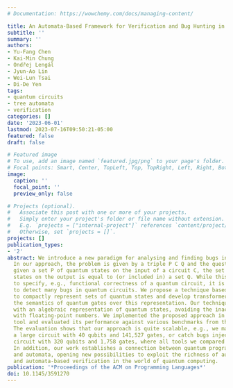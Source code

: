 ```yaml
---
# Documentation: https://wowchemy.com/docs/managing-content/

title: An Automata-Based Framework for Verification and Bug Hunting in Quantum Circuits
subtitle: ''
summary: ''
authors:
- Yu-Fang Chen
- Kai-Min Chung
- Ondřej Lengál
- Jyun-Ao Lin
- Wei-Lun Tsai
- Di-De Yen
tags:
- quantum circuits
- tree automata
- verification
categories: []
date: '2023-06-01'
lastmod: 2023-07-16T09:50:21-05:00
featured: false
draft: false

# Featured image
# To use, add an image named `featured.jpg/png` to your page's folder.
# Focal points: Smart, Center, TopLeft, Top, TopRight, Left, Right, BottomLeft, Bottom, BottomRight.
image:
  caption: ''
  focal_point: ''
  preview_only: false

# Projects (optional).
#   Associate this post with one or more of your projects.
#   Simply enter your project's folder or file name without extension.
#   E.g. `projects = ["internal-project"]` references `content/project/deep-learning/index.md`.
#   Otherwise, set `projects = []`.
projects: []
publication_types:
- '2'
abstract: We introduce a new paradigm for analysing and finding bugs in quantum circuits.
  In our approach, the problem is given by a ‍triple P C Q and the question is whether,
  given a set P of quantum states on the input of a circuit C, the set of quantum
  states on the output is equal to (or included in) a set Q. While this is not suitable
  to specify, e.g., functional correctness of a quantum circuit, it is sufficient
  to detect many bugs in quantum circuits. We propose a technique based on tree automata
  to compactly represent sets of quantum states and develop transformers to implement
  the semantics of quantum gates over this representation. Our technique computes
  with an algebraic representation of quantum states, avoiding the inaccuracy of working
  with floating-point numbers. We implemented the proposed approach in a prototype
  tool and evaluated its performance against various benchmarks from the literature.
  The evaluation shows that our approach is quite scalable, e.g., we managed to verify
  a large circuit with 40 qubits and 141,527 gates, or catch bugs injected into a
  circuit with 320 qubits and 1,758 gates, where all tools we compared with failed.
  In addition, our work establishes a connection between quantum program verification
  and automata, opening new possibilities to exploit the richness of automata theory
  and automata-based verification in the world of quantum computing.
publication: '*Proceedings of the ACM on Programming Languages*'
doi: 10.1145/3591270
---
```

